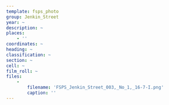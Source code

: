 ```yaml
---
template: fsps_photo
group: Jenkin_Street
year: ~
description: ~
places:
    - ''
coordinates: ~
heading: ~
classification: ~
section: ~
cell: ~
film_roll: ~
files:
    -
        filename: 'FSPS_Jenkin_Street_003,_No_1,_16-7-I.png'
        caption: ''
---
```

